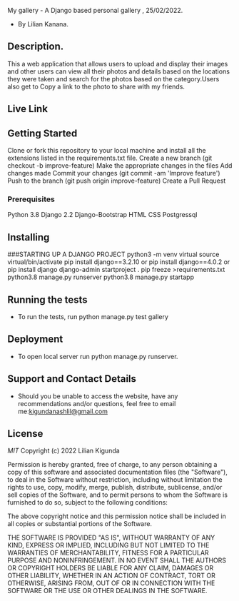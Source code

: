My gallery - A Django based personal gallery , 25/02/2022.
* By Lilian Kanana.


## Description.
This a web application that allows users to upload and display their images and other users can view all their photos and details based on the locations they were taken and search for the photos based on the category.Users also get to Copy a link to the photo to share with my friends.


## Live Link



## Getting Started
Clone or fork this repository to your local machine and install all the extensions listed in the requirements.txt file.
Create a new branch (git checkout -b improve-feature)
Make the appropriate changes in the files
Add changes made
Commit your changes (git commit -am 'Improve feature')
Push to the branch (git push origin improve-feature)
Create a Pull Request


### Prerequisites
Python 3.8
Django 2.2
Django-Bootstrap
HTML
CSS
Postgressql


## Installing
###STARTING UP A DJANGO PROJECT
 python3 -m venv virtual
 source virtual/bin/activate
 pip install django==3.2.10 or pip install django==4.0.2 or  pip install django
django-admin startproject <project name> .
pip freeze >requirements.txt
python3.8 manage.py runserver
python3.8 manage.py startapp <app name>


## Running the tests

* To run the tests, run python manage.py test gallery

## Deployment

* To open local server run python manage.py runserver.

## Support and Contact Details
* Should you be unable to access the website, have any recommendations and/or questions, feel free to email me:kigundanashlil@gmail.com

## License

*MIT* Copyright (c) 2022 Lilian Kigunda

Permission is hereby granted, free of charge, to any person obtaining a copy
of this software and associated documentation files (the "Software"), to deal
in the Software without restriction, including without limitation the rights
to use, copy, modify, merge, publish, distribute, sublicense, and/or sell
copies of the Software, and to permit persons to whom the Software is
furnished to do so, subject to the following conditions:

The above copyright notice and this permission notice shall be included in all
copies or substantial portions of the Software.

THE SOFTWARE IS PROVIDED "AS IS", WITHOUT WARRANTY OF ANY KIND, EXPRESS OR
IMPLIED, INCLUDING BUT NOT LIMITED TO THE WARRANTIES OF MERCHANTABILITY,
FITNESS FOR A PARTICULAR PURPOSE AND NONINFRINGEMENT. IN NO EVENT SHALL THE
AUTHORS OR COPYRIGHT HOLDERS BE LIABLE FOR ANY CLAIM, DAMAGES OR OTHER
LIABILITY, WHETHER IN AN ACTION OF CONTRACT, TORT OR OTHERWISE, ARISING FROM,
OUT OF OR IN CONNECTION WITH THE SOFTWARE OR THE USE OR OTHER DEALINGS IN THE
SOFTWARE.
